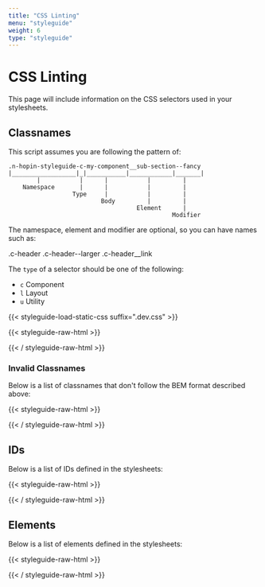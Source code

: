 ```yaml
---
title: "CSS Linting"
menu: "styleguide"
weight: 6
type: "styleguide"
---
```


# CSS Linting

This page will include information on the CSS selectors used in your stylesheets.

## Classnames

This script assumes you are following the pattern of:

```
.n-hopin-styleguide-c-my-component__sub-section--fancy
|__________________|_|___________|____________|_______|
        |           |      |           |         |
    Namespace       |      |           |         |
                  Type     |           |         |
                          Body         |         |
                                    Element      |
                                              Modifier
```

The namespace, element and modifier are optional, so you can
have names such as:

.c-header
.c-header--larger
.c-header__link

The `type` of a selector should be one of the following:

- `c` Component
- `l` Layout
- `u` Utility

{{< styleguide-load-static-css suffix=".dev.css" >}}

{{< styleguide-raw-html >}}
<div class='n-hopin-styleguide-js-bem-classnames'></div>
{{< / styleguide-raw-html >}}

### Invalid Classnames

Below is a list of classnames that don't follow the BEM
format described above:

{{< styleguide-raw-html >}}
<div class='n-hopin-styleguide-js-invalid-classnames'></div>
{{< / styleguide-raw-html >}}

## IDs

Below is a list of IDs defined in the stylesheets:

{{< styleguide-raw-html >}}
<div class='n-hopin-styleguide-js-ids'></div>
{{< / styleguide-raw-html >}}

## Elements

Below is a list of elements defined in the stylesheets:

{{< styleguide-raw-html >}}
<div class='n-hopin-styleguide-js-elements'></div>
{{< / styleguide-raw-html >}}

